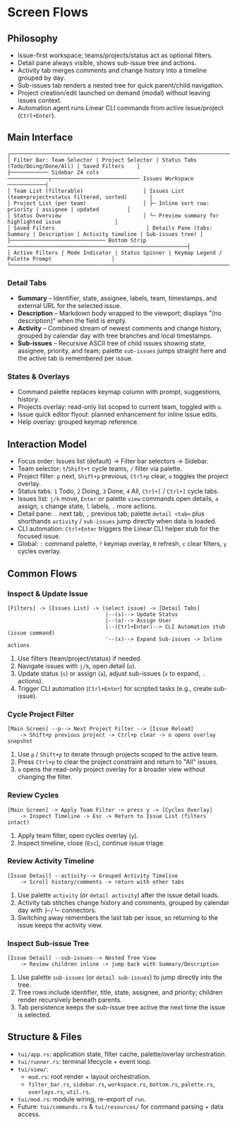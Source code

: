 # Screen Flows

## Philosophy
- Issue-first workspace; teams/projects/status act as optional filters.
- Detail pane always visible, shows sub-issue tree and actions.
- Activity tab merges comments and change history into a timeline grouped by day.
- Sub-issues tab renders a nested tree for quick parent/child navigation.
- Project creation/edit launched on demand (modal) without leaving issues context.
- Automation agent runs Linear CLI commands from active issue/project (`Ctrl+Enter`).

## Main Interface
```
┌────────────────────────────────────────────────────────────────────────────────────────────────────┐
│ Filter Bar: Team Selector | Project Selector | Status Tabs (Todo/Doing/Done/All) | Saved Filters    │
├──────────── Sidebar 24 cols ─────────────┬──────────────────────────── Issues Workspace ────────────┤
│ Team List (filterable)                   │ Issues List (team+project+status filtered, sorted)       │
│ Project List (per team)                  │ ├─ Inline sort row: priority | assignee | updated         │
│ Status Overview                          │ └─ Preview summary for highlighted issue                 │
│ Saved Filters                             │ Details Pane (tabs: Summary | Description | Activity timeline | Sub-issues tree) │
├────────────────────────────── Bottom Strip ─────────────────────────────────────────────────────────┤
│ Active Filters | Mode Indicator | Status Spinner | Keymap Legend / Palette Prompt                   │
└────────────────────────────────────────────────────────────────────────────────────────────────────┘
```

### Detail Tabs
- **Summary** – Identifier, state, assignee, labels, team, timestamps, and external URL for the selected issue.
- **Description** – Markdown body wrapped to the viewport; displays "(no description)" when the field is empty.
- **Activity** – Combined stream of newest comments and change history, grouped by calendar day with tree branches and local timestamps.
- **Sub-issues** – Recursive ASCII tree of child issues showing state, assignee, priority, and team; palette `sub-issues` jumps straight here and the active tab is remembered per issue.

### States & Overlays
- Command palette replaces keymap column with prompt, suggestions, history.
- Projects overlay: read-only list scoped to current team, toggled with `o`.
- Issue quick editor flyout: planned enhancement for inline issue edits.
- Help overlay: grouped keymap reference.

## Interaction Model
- Focus order: Issues list (default) → Filter bar selectors → Sidebar.
- Team selector: `t`/`Shift+t` cycle teams, `/` filter via palette.
- Project filter: `p` next, `Shift+p` previous, `Ctrl+p` clear, `o` toggles the project overlay.
- Status tabs: `1` Todo, `2` Doing, `3` Done, `4` All, `Ctrl+[` / `Ctrl+]` cycle tabs.
- Issues list: `j/k` move, `Enter` or palette `view` commands open details, `a` assign, `s` change state, `l` labels, `.` more actions.
- Detail pane: `.` next tab, `,` previous tab; palette `detail <tab>` plus shorthands `activity` / `sub-issues` jump directly when data is loaded.
- CLI automation: `Ctrl+Enter` triggers the Linear CLI helper stub for the focused issue.
- Global: `:` command palette, `?` keymap overlay, `R` refresh, `c` clear filters, `y` cycles overlay.

## Common Flows
### Inspect & Update Issue
```
[Filters] -> [Issues List] -> (select issue) -> [Detail Tabs]
                               |--(s)--> Update Status
                               |--(a)--> Assign User
                               |--(Ctrl+Enter)--> CLI Automation stub (issue command)
                               '--(x)--> Expand Sub-issues -> Inline actions
```
1. Use filters (team/project/status) if needed.
2. Navigate issues with `j/k`, open detail (`o`).
3. Update status (`s`) or assign (`a`), adjust sub-issues (`x` to expand, `.` actions).
4. Trigger CLI automation (`Ctrl+Enter`) for scripted tasks (e.g., create sub-issue).

### Cycle Project Filter
```
[Main Screen] --p--> Next Project Filter --> [Issue Reload]
    -> Shift+p previous project -> Ctrl+p clear -> o opens overlay snapshot
```
1. Use `p` / `Shift+p` to iterate through projects scoped to the active team.
2. Press `Ctrl+p` to clear the project constraint and return to "All" issues.
3. `o` opens the read-only project overlay for a broader view without changing the filter.

### Review Cycles
```
[Main Screen] -> Apply Team Filter -> press y -> [Cycles Overlay]
    -> Inspect Timeline -> Esc -> Return to Issue List (filters intact)
```
1. Apply team filter, open cycles overlay (`y`).
2. Inspect timeline, close (`Esc`), continue issue triage.

### Review Activity Timeline
```
[Issue Detail] --activity--> Grouped Activity Timeline
    -> Scroll history/comments -> return with other tabs
```
1. Use palette `activity` (or `detail activity`) after the issue detail loads.
2. Activity tab stitches change history and comments, grouped by calendar day with `├─/└─` connectors.
3. Switching away remembers the last tab per issue, so returning to the issue keeps the activity view.

### Inspect Sub-issue Tree
```
[Issue Detail] --sub-issues--> Nested Tree View
    -> Review children inline -> jump back with Summary/Description
```
1. Use palette `sub-issues` (or `detail sub-issues`) to jump directly into the tree.
2. Tree rows include identifier, title, state, assignee, and priority; children render recursively beneath parents.
3. Tab persistence keeps the sub-issue tree active the next time the issue is selected.

## Structure & Files
- `tui/app.rs`: application state, filter cache, palette/overlay orchestration.
- `tui/runner.rs`: terminal lifecycle + event loop.
- `tui/view/`:
  - `mod.rs`: root render + layout orchestration.
  - `filter_bar.rs`, `sidebar.rs`, `workspace.rs`, `bottom.rs`, `palette.rs`, `overlays.rs`, `util.rs`.
- `tui/mod.rs`: module wiring, re-export of `run`.
- Future: `tui/commands.rs` & `tui/resources/` for command parsing + data access.
